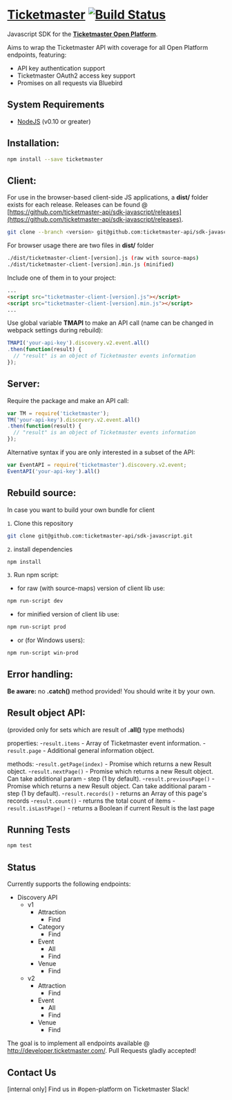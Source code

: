 # **[Ticketmaster](https://www.npmjs.com/package/ticketmaster)** [![Build Status](https://travis-ci.org/ticketmaster-api/sdk-javascript.svg?branch=master)](https://travis-ci.org/ticketmaster-api/sdk-javascript)


Javascript SDK for the **[Ticketmaster Open Platform](http://developer.ticketmaster.com/)**.

Aims to wrap the Ticketmaster API with coverage for all Open Platform endpoints, featuring:
 - API key authentication support
 - Ticketmaster OAuth2 access key support
 - Promises on all requests via Bluebird

## System Requirements

 - [NodeJS](https://nodejs.org) (v0.10 or greater)

## Installation:

```bash
npm install --save ticketmaster
```

## Client:

For use in the browser-based client-side JS applications, a **dist/** folder exists for each release.  Releases can be found @ [https://github.com/ticketmaster-api/sdk-javascript/releases](https://github.com/ticketmaster-api/sdk-javascript/releases).

```bash
git clone --branch <version> git@github.com:ticketmaster-api/sdk-javascript.git
```

For browser usage there are two files in **dist/** folder
```bash
./dist/ticketmaster-client-[version].js (raw with source-maps)
./dist/ticketmaster-client-[version].min.js (minified)
```

Include one of them in to your project:
```html
...
<script src="ticketmaster-client-[version].js"></script>
<script src="ticketmaster-client-[version].min.js"></script>
...
```

Use global variable **TMAPI** to make an API call (name can be changed in webpack settings during rebuild):

```javascript
TMAPI('your-api-key').discovery.v2.event.all()
.then(function(result) {
  // "result" is an object of Ticketmaster events information
});
```

## Server:

Require the package and make an API call:

```javascript
var TM = require('ticketmaster');
TM('your-api-key').discovery.v2.event.all()
.then(function(result) {
  // "result" is an object of Ticketmaster events information
});
```

Alternative syntax if you are only interested in a subset of the API:

```javascript
var EventAPI = require('ticketmaster').discovery.v2.event;
EventAPI('your-api-key').all()
```

## Rebuild source:

In case you want to build your own bundle for client

`1`. Clone this repository

```bash
git clone git@github.com:ticketmaster-api/sdk-javascript.git
```
`2`. install dependencies

```bash
npm install
```
`3`. Run npm script:

- for raw (with source-maps) version of client lib use:
```bash
npm run-script dev
```
- for minified version of client lib use:
```bash
npm run-script prod
```
- or (for Windows users):
```bash
npm run-script win-prod
```


## Error handling:

**Be aware:** no **.catch()** method provided! You should write it by your own.


## Result object API:

(provided only for sets which are result of **.all()** type methods)

properties:
-`result.items` - Array of Ticketmaster event information.
-`result.page` - Additional general information object.

methods:
-`result.getPage(index)` - Promise which returns a new Result object.
-`result.nextPage()` - Promise which returns a new Result object. Can take additional param - step (1 by default).
-`result.previousPage()` - Promise which returns a new Result object. Can take additional param - step (1 by default).
-`result.records()` - returns an Array of this page's records
-`result.count()` - returns the total count of items
-`result.isLastPage()` - returns a Boolean if current Result is the last page

## Running Tests

 ```bash
 npm test
 ```

## Status

Currently supports the following endpoints:

 - Discovery API
   - v1
     - Attraction
       - Find
     - Category
       - Find
     - Event
       - All
       - Find
     - Venue
       - Find
   - v2
     - Attraction
       - Find
     - Event
       - All
       - Find
     - Venue
       - Find

The goal is to implement all endpoints available @ http://developer.ticketmaster.com/.
Pull Requests gladly accepted!

## Contact Us

[internal only] Find us in #open-platform on Ticketmaster Slack!
